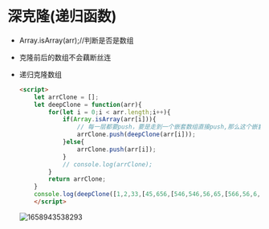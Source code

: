 # 深克隆(递归函数)

* Array.isArray(arr);//判断是否是数组

* 克隆前后的数组不会藕断丝连

* 递归克隆数组

  ```html
  <script>
      let arrClone = [];
      let deepClone = function(arr){
          for(let i = 0;i < arr.length;i++){
              if(Array.isArray(arr[i])){
                  // 每一层都要push，要是走到一个嵌套数组直接push,那么这个嵌套数组里面的还是浅拷贝
                  arrClone.push(deepClone(arr[i]));
              }else{
                  arrClone.push(arr[i]);
              }
              // console.log(arrClone);
          }
          return arrClone;
      }
      console.log(deepClone([1,2,33,[45,656,[546,546,56,65,[566,56,6,5]]]]));
      </script>
  ```

  ![1658943538293](C:\Users\Administrator\AppData\Roaming\Typora\typora-user-images\1658943538293.png)